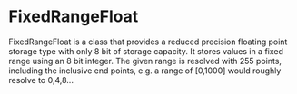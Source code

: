 # FixedRangeFloat

FixedRangeFloat is a class that provides a reduced precision floating point storage type
with only 8 bit of storage capacity. It stores values in a fixed range using an 8 bit integer.
The given range is resolved with 255 points, including the inclusive end points, e.g. a range
of [0,1000] would roughly resolve to 0,4,8...